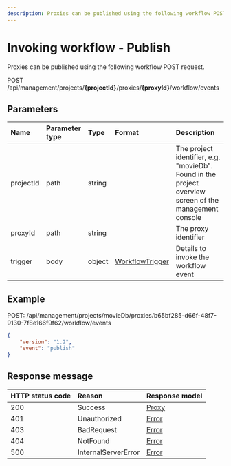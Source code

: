 ```yaml
---
description: Proxies can be published using the following workflow POST request.
---
```

# Invoking workflow - Publish

Proxies can be published using the following workflow POST request.

<span class="label label--post">POST</span> /api/management/projects/**{projectId}**/proxies/**{proxyId}**/workflow/events

## Parameters

| Name      | Parameter type | Type   | Format                                        | Description                                                                                            |
|:----------|:---------------|:-------|:----------------------------------------------|:-------------------------------------------------------------------------------------------------------|
| projectId | path           | string |                                               | The project identifier, e.g. "movieDb". Found in the project overview screen of the management console |
| proxyId   | path           | string |                                               | The proxy identifier                                                                                   |
| trigger   | body           | object | [WorkflowTrigger](/model/workflow-trigger.md) | Details to invoke the workflow event                                                                   |

## Example

POST: /api/management/projects/movieDb/proxies/b65bf285-d66f-48f7-9130-7f8e166f9f62/workflow/events

```json
{
    "version": "1.2",
    "event": "publish"
}
```

## Response message

| HTTP status code | Reason              | Response model                   |
|:-----------------|:--------------------|:---------------------------------|
| 200              | Success             | [Proxy](/model/proxy.md)         |
| 401              | Unauthorized        | [Error](/key-concepts/errors.md) |
| 403              | BadRequest          | [Error](/key-concepts/errors.md) |
| 404              | NotFound            | [Error](/key-concepts/errors.md) |
| 500              | InternalServerError | [Error](/key-concepts/errors.md) |